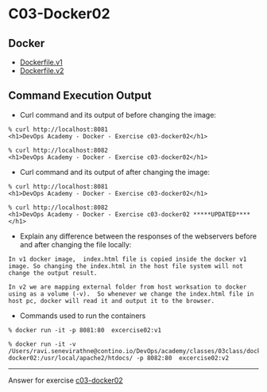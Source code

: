 # C03-Docker02

## Docker 
- [Dockerfile.v1](Dockerfile.v1)
- [Dockerfile.v2](Dockerfile.v2)

## Command Execution Output
- Curl command and its output of before changing the image:
```
% curl http://localhost:8081
<h1>DevOps Academy - Docker - Exercise c03-docker02</h1>

% curl http://localhost:8082
<h1>DevOps Academy - Docker - Exercise c03-docker02</h1>

```

- Curl command and its output of after changing the image:
```
% curl http://localhost:8081
<h1>DevOps Academy - Docker - Exercise c03-docker02</h1>

% curl http://localhost:8082
<h1>DevOps Academy - Docker - Exercise c03-docker02 *****UPDATED****</h1>

```

- Explain any difference between the responses of the webservers before and after changing the file locally:
```
In v1 docker image,  index.html file is copied inside the docker v1 image. So changing the index.html in the host file system will not change the output result.

In v2 we are mapping external folder from host worksation to docker using as a volume (-v).  So whenever we change the index.html file in host pc, docker will read it and output it to the browser. 

```

- Commands used to run the containers
```
% docker run -it -p 8081:80  excercise02:v1

% docker run -it -v /Users/ravi.senevirathne@contino.io/DevOps/academy/classes/03class/docker/artifacts/c03-docker02:/usr/local/apache2/htdocs/ -p 8082:80  excercise02:v2

```

<!-- Don't change anything below this point-->
<!-- Before commiting, remove both commented lines--> 
***
Answer for exercise [c03-docker02](https://github.com/devopsacademyau/academy/blob/af3225a3436f263164e8daebc6bbd1ef3122b900/classes/03class/exercises/c03-docker02/README.md)